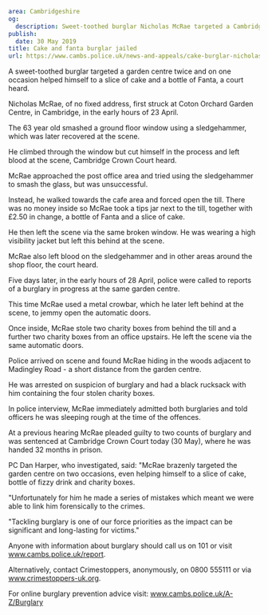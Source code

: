 ```yaml
area: Cambridgeshire
og:
  description: Sweet-toothed burglar Nicholas McRae targeted a Cambridge garden centre twice and on one occasion helped himself to a slice of cake and a bottle of Fanta
publish:
  date: 30 May 2019
title: Cake and fanta burglar jailed
url: https://www.cambs.police.uk/news-and-appeals/cake-burglar-nicholas-mcrae-cambridge-sentencing
```

A sweet-toothed burglar targeted a garden centre twice and on one occasion helped himself to a slice of cake and a bottle of Fanta, a court heard.

Nicholas McRae, of no fixed address, first struck at Coton Orchard Garden Centre, in Cambridge, in the early hours of 23 April.

The 63 year old smashed a ground floor window using a sledgehammer, which was later recovered at the scene.

He climbed through the window but cut himself in the process and left blood at the scene, Cambridge Crown Court heard.

McRae approached the post office area and tried using the sledgehammer to smash the glass, but was unsuccessful.

Instead, he walked towards the cafe area and forced open the till. There was no money inside so McRae took a tips jar next to the till, together with £2.50 in change, a bottle of Fanta and a slice of cake.

He then left the scene via the same broken window. He was wearing a high visibility jacket but left this behind at the scene.

McRae also left blood on the sledgehammer and in other areas around the shop floor, the court heard.

Five days later, in the early hours of 28 April, police were called to reports of a burglary in progress at the same garden centre.

This time McRae used a metal crowbar, which he later left behind at the scene, to jemmy open the automatic doors.

Once inside, McRae stole two charity boxes from behind the till and a further two charity boxes from an office upstairs. He left the scene via the same automatic doors.

Police arrived on scene and found McRae hiding in the woods adjacent to Madingley Road - a short distance from the garden centre.

He was arrested on suspicion of burglary and had a black rucksack with him containing the four stolen charity boxes.

In police interview, McRae immediately admitted both burglaries and told officers he was sleeping rough at the time of the offences.

At a previous hearing McRae pleaded guilty to two counts of burglary and was sentenced at Cambridge Crown Court today (30 May), where he was handed 32 months in prison.

PC Dan Harper, who investigated, said: "McRae brazenly targeted the garden centre on two occasions, even helping himself to a slice of cake, bottle of fizzy drink and charity boxes.

"Unfortunately for him he made a series of mistakes which meant we were able to link him forensically to the crimes.

"Tackling burglary is one of our force priorities as the impact can be significant and long-lasting for victims."

Anyone with information about burglary should call us on 101 or visit www.cambs.police.uk/report.

Alternatively, contact Crimestoppers, anonymously, on 0800 555111 or via www.crimestoppers-uk.org.

For online burglary prevention advice visit: www.cambs.police.uk/A-Z/Burglary
